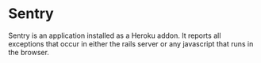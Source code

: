 # Sentry

Sentry is an application installed as a Heroku addon. It reports all exceptions that occur in
either the rails server or any javascript that runs in the browser.
